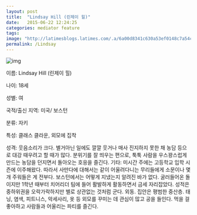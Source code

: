 ```yaml
---
layout: post
title:  "Lindsay Hill (린제이 힐)"
date:   2015-06-22 12:24:25
categories: mediator feature
tags: 
image: "http://latimesblogs.latimes.com/.a/6a00d8341c630a53ef0148c7a54c45970c-pi"
permalink: /Lindsay
---
```


![img](https://pbs.twimg.com/tweet_video/CJDWySiUsAEy2nF.gif)

이름: Lindsay Hill (린제이 힐)

나이: 18세

성별: 여

국적/출신 지역: 미국/ 보스턴

분류: 자키

특성: 클래스 클라운, 외모에 집착

성격: 웃음소리가 크다. 별거아닌 일에도 깔깔 웃거나 매사 진지하지 못한 채 농담 등으로 대강 때우려고 할 때가 많다. 분위기를 잘 띄우는 편으로, 툭툭 사람을 우스꽝스럽게 만드는 농담을 던지면서 돌아오는 호응을 즐긴다.
기타: 미시간 주에는 고등학교 입학 시즌에 이주해왔다. 따라서 사만다에 대해서는 같이 어울려다니는 무리들에게 소문이나 몇 개 주워들은 게 전부다. 보스턴에서는 어떻게 지냈는지 알려진 바가 없다. 굴러들어온 돌이지만 1학년 때부터 치어리더 팀에 들어 활발하게 활동하면서 금세 자리잡았다. 성적은 중하위권을 오락가락하지만 별로 상관없는 것처럼 군다. 외동. 집안은 평범한 중산층. 태닝, 염색, 피트니스, 악세사리, 옷 등 외모를 꾸미는 데 관심이 많고 공을 들인다. 먹을 걸 좋아하고 사람들과 어울리는 파티를 즐긴다.
